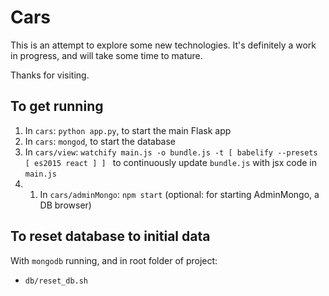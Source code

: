 # Cars

This is an attempt to explore some new technologies.  It's definitely a work in progress, and will take some time to mature.

Thanks for visiting.


## To get running

1. In `cars`: `python app.py`, to start the main Flask app
1. In `cars`: `mongod`, to start the database
1. In  `cars/view`: `watchify main.js -o bundle.js -t [ babelify --presets [ es2015 react ] ] ` to continuously update `bundle.js` with jsx code in `main.js` 
2. 1. In `cars/adminMongo`: `npm start` (optional: for starting AdminMongo, a DB browser)

## To reset database to initial data

With `mongodb` running, and in root folder of project:

* `db/reset_db.sh`
